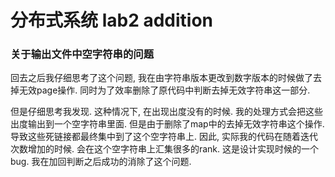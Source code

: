 # 分布式系统 lab2 addition

### 关于输出文件中空字符串的问题

回去之后我仔细思考了这个问题, 我在由字符串版本更改到数字版本的时候做了去掉无效page操作. 同时为了效率删除了原代码中判断去掉无效字符串这一部分.

但是仔细思考我发现. 这种情况下, 在出现出度没有的时候. 我的处理方式会把这些出度输出到一个空字符串里面. 但是由于删除了map中的去掉无效字符串这个操作. 导致这些死链接都最终集中到了这个空字符串上. 因此, 实际我的代码在随着迭代次数增加的时候. 会在这个空字符串上汇集很多的rank. 这是设计实现时候的一个bug. 我在加回判断之后成功的消除了这个问题.

